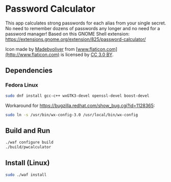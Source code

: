 # Password Calculator

This app calculates strong passwords for each alias from your single secret. No need to remember
dozens of passwords any longer and no need for a password manager! Based on this GNOME Shell
extension: https://extensions.gnome.org/extension/825/password-calculator/

Icon made by [Madebyoliver](http://www.flaticon.com/authors/madebyoliver) from
[www.flaticon.com](http://www.flaticon.com) is licensed by
[CC 3.0 BY](http://creativecommons.org/licenses/by/3.0/).

## Dependencies

### Fedora Linux

```sh
sudo dnf install gcc-c++ wxGTK3-devel openssl-devel boost-devel
```

Workaround for https://bugzilla.redhat.com/show_bug.cgi?id=1128365:

```sh
sudo ln -s /usr/bin/wx-config-3.0 /usr/local/bin/wx-config
```

## Build and Run

```sh
./waf configure build
./build/pwcalculator
```

## Install (Linux)

```sh
sudo ./waf install
```
